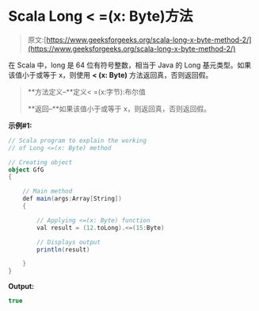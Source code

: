 # Scala Long < =(x: Byte)方法

> 原文:[https://www.geeksforgeeks.org/scala-long-x-byte-method-2/](https://www.geeksforgeeks.org/scala-long-x-byte-method-2/)

在 Scala 中，long 是 64 位有符号整数，相当于 Java 的 Long 基元类型。如果该值小于或等于 x，则使用 **< (x: Byte)** 方法返回真，否则返回假。

> **方法定义–**定义< =(x:字节):布尔值
> 
> **返回–**如果该值小于或等于 x，则返回真，否则返回假。

**示例#1:**

```scala
// Scala program to explain the working 
// of Long <=(x: Byte) method

// Creating object
object GfG
{ 

    // Main method
    def main(args:Array[String])
    {

        // Applying <=(x: Byte) function
        val result = (12.toLong).<=(15:Byte)

        // Displays output
        println(result)

    }
} 
```

**Output:**

```scala
true

```